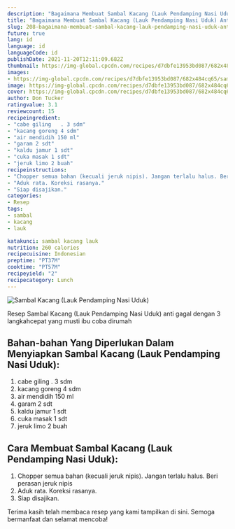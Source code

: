 ```yaml
---
description: "Bagaimana Membuat Sambal Kacang (Lauk Pendamping Nasi Uduk) Anti Gagal"
title: "Bagaimana Membuat Sambal Kacang (Lauk Pendamping Nasi Uduk) Anti Gagal"
slug: 208-bagaimana-membuat-sambal-kacang-lauk-pendamping-nasi-uduk-anti-gagal
future: true
lang: id
language: id
languageCode: id
publishDate: 2021-11-20T12:11:09.682Z 
thumbnail: https://img-global.cpcdn.com/recipes/d7dbfe13953bd087/682x484cq65/sambal-kacang-lauk-pendamping-nasi-uduk-foto-resep-utama.png
images:
- https://img-global.cpcdn.com/recipes/d7dbfe13953bd087/682x484cq65/sambal-kacang-lauk-pendamping-nasi-uduk-foto-resep-utama.png
image: https://img-global.cpcdn.com/recipes/d7dbfe13953bd087/682x484cq65/sambal-kacang-lauk-pendamping-nasi-uduk-foto-resep-utama.png
cover: https://img-global.cpcdn.com/recipes/d7dbfe13953bd087/682x484cq65/sambal-kacang-lauk-pendamping-nasi-uduk-foto-resep-utama.png
author: Don Tucker
ratingvalue: 3.1
reviewcount: 15
recipeingredient:
- "cabe giling   . 3 sdm"
- "kacang goreng 4 sdm"
- "air mendidih 150 ml"
- "garam 2 sdt"
- "kaldu jamur 1 sdt"
- "cuka masak 1 sdt"
- "jeruk limo 2 buah"
recipeinstructions:
- "Chopper semua bahan (kecuali jeruk nipis). Jangan terlalu halus. Beri perasan jeruk nipis"
- "Aduk rata. Koreksi rasanya."
- "Siap disajikan."
categories:
- Resep
tags:
- sambal
- kacang
- lauk

katakunci: sambal kacang lauk 
nutrition: 260 calories
recipecuisine: Indonesian
preptime: "PT37M"
cooktime: "PT57M"
recipeyield: "2"
recipecategory: Lunch
---
```



![Sambal Kacang (Lauk Pendamping Nasi Uduk)](https://img-global.cpcdn.com/recipes/d7dbfe13953bd087/682x484cq65/sambal-kacang-lauk-pendamping-nasi-uduk-foto-resep-utama.png)

Resep Sambal Kacang (Lauk Pendamping Nasi Uduk)  anti gagal dengan 3 langkahcepat yang musti ibu coba dirumah

<!--inarticleads1-->

## Bahan-bahan Yang Diperlukan Dalam Menyiapkan Sambal Kacang (Lauk Pendamping Nasi Uduk):

1. cabe giling   . 3 sdm
1. kacang goreng 4 sdm
1. air mendidih 150 ml
1. garam 2 sdt
1. kaldu jamur 1 sdt
1. cuka masak 1 sdt
1. jeruk limo 2 buah



<!--inarticleads2-->

## Cara Membuat Sambal Kacang (Lauk Pendamping Nasi Uduk):

1. Chopper semua bahan (kecuali jeruk nipis). Jangan terlalu halus. Beri perasan jeruk nipis
1. Aduk rata. Koreksi rasanya.
1. Siap disajikan.




Terima kasih telah membaca resep yang kami tampilkan di sini. Semoga bermanfaat dan selamat mencoba!
